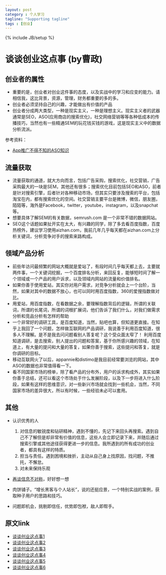 ```yaml
---
layout: post
category : 个人学习
tagline: "Supporting tagline"
tags : [创业]
---
```

{% include JB/setup %}


# 谈谈创业这点事 (by曹政)

## 创业者的属性

- 重要的是，创业者对创业这件事的态度，以及实战中的学习和应变的能力。请相信我，这比背景，资源，管理，财务都重要的多的多。
- 创业者必须坚持自己的兴趣，才能做出有价值的产品
- 创业者分成两大类型，一种是现实主义，一种是理想主义。现实主义者的武器通常是SEO，ASO(应用商店的搜索优化)，社交网络营销等等各种低成本的传播技巧，当然也有一些精通SEM的玩花钱买钱的游戏，这是现实主义中的数据分析流派。

参考资料：

- [App推广不得不知的ASO知识](http://www.woshipm.com/operate/144458.html)

## 流量获取

- 流量获取的通道，就大方向而言，包括广告采购，搜索优化，社交营销，广告采购最大的一块是SEM，其他还有很多；搜索优化目前包括SEO和ASO，前者是针对搜索引擎，后者针对各种移动市场，但其实只要涉及搜索的平台，包括淘宝在内，都有搜索优化的空间。社交营销主要平台是微博，微信，朋友圈，陌陌等，海外是Facebook，twitter，youtube，instagram，以及snapchat等。
- 想要具体了解SEM的有关数据，semrush.com 是一个非常不错的数据网站。
- SEO这个话题如果扯开实在太大，有兴趣的同学，除了多去看百度指数，百度热榜外，建议学习使用aizhan.com，我前几年几乎每天都在aizhan.com上分析关键词，分析竞争对手的搜索来路构成。

## 领域产品分析
- 前些年访问最频繁的网站大概就是爱站了，有段时间几乎每天都上去，主要就两件事，一个关键词挖掘，一个百度排名分析，来回反复，能够短时间了解一个领域或一个产品的用户诉求，以及领域内网站的流量和价值排名。
- 如果你善于使用爱站，其实你对用户需求，对竞争分析就会上一个台阶，当然，如果对其中的数据不放心，也可以同时用百度指数，360的爱搜指数做对比。
- 用爱站，用百度指数，在看数据之余，要理解指数背后的逻辑，所谓的关联词，所谓的长尾词，所谓的词根扩展词，他们告诉了我们什么，对我们做需求分析和竞品分析有怎样的帮助
- 一个非常好的调研工具，是百度知道，当然，贴吧也算，但知道更直接。在知乎上我回了一个问题，怎样做互联网的产品调研，我说善于利用百度知道，很多人不理解。是不是我去问问题看别人答复呢？这个受众面太窄了！ 利用百度知道调研，是去搜索，别人提出的问题和答案，基于你所感兴趣的领域，在知道上，有大量的提问和大量的答复，如果你善于搜索，这些提问和答复，就是你调研的目标。
- 移动互联网火了以后，appannie和distimo是我目前经常要浏览的网站，其中ASO的数据也非常值得看一下。
- 看不同国家市场的榜单，除了看产品的分布外，用户的诉求构成外，其实如果你善于总结，还可以看这个市场处于什么发展阶段，以及下一步将进入什么阶段，如果有这样的思维意识，对一些新兴市场就会找到一些机会，当然，不同国家市场的差异很大，所以有时候，一些经验未必可以套用。

## 其他

- 认识优秀的人

	1. 对信息的敏锐度和钻研精神，遇到不懂的，先记下来回头再搜索。遇到自己不了解但是却非常有价值的信息，这些人会立即记录下来，并随后通过搜索引擎或其他途径获得更进一步的信息。我所遇到的所有成功的创业者，都具有这样的特质。
	2. 担当与责任。遇到困境和挫折，主动从自己身上找原因，找问题，不推托，不懈怠。
	3. 对未来保持乐观

- [再谈信息不对称](http://mp.weixin.qq.com/s?__biz=MzI0MjA1Mjg2Ng==&mid=209207805&idx=1&sn=87c41505c0ac82398fbf20c046b28c62&3rd=MzA3MDU4NTYzMw==&scene=6#rd)，好好想一想

- 肉饼铺子。“增长黑客与个人站长”，说的还挺应景，一个特别实战的案例，获取种子用户的思路和技巧。

- 问题即机会，挑剔即信任，优势即包袱，敌人即帮手。

## 原文link
- [谈谈创业这点事1](http://mp.weixin.qq.com/s?__biz=MzI0MjA1Mjg2Ng==&mid=209141969&idx=1&sn=d413f83970ee920d9aa93b66678f7350&3rd=MzA3MDU4NTYzMw==&scene=6#rd)
- [谈谈创业这点事2](http://mp.weixin.qq.com/s?__biz=MzI0MjA1Mjg2Ng==&mid=209170103&idx=1&sn=f18d51dbc2232324860b763edd87745b&3rd=MzA3MDU4NTYzMw==&scene=6#rd)
- [谈谈创业这点事3](http://mp.weixin.qq.com/s?__biz=MzI0MjA1Mjg2Ng==&mid=209183252&idx=1&sn=a70a5da9cc7a06ffe7668e5c40b39cb8&3rd=MzA3MDU4NTYzMw==&scene=6#rd)
- [谈谈创业这点事4](http://mp.weixin.qq.com/s?__biz=MzI0MjA1Mjg2Ng==&mid=209220279&idx=1&sn=d2b835b7680b07f9bf29b7fdaf0fd6e3&3rd=MzA3MDU4NTYzMw==&scene=6#rd)
- [谈谈创业这点事5](http://mp.weixin.qq.com/s?__biz=MzI0MjA1Mjg2Ng==&mid=209323491&idx=1&sn=6942bdaf9a6a5d1f990492ec98c524ca&3rd=MzA3MDU4NTYzMw==&scene=6#rd)
- [谈谈创业这点事6](http://mp.weixin.qq.com/s?__biz=MzI0MjA1Mjg2Ng==&mid=209356954&idx=1&sn=c03c2e0b7c3ffbf036b03ab9015a5778&3rd=MzA3MDU4NTYzMw==&scene=6#rd)
